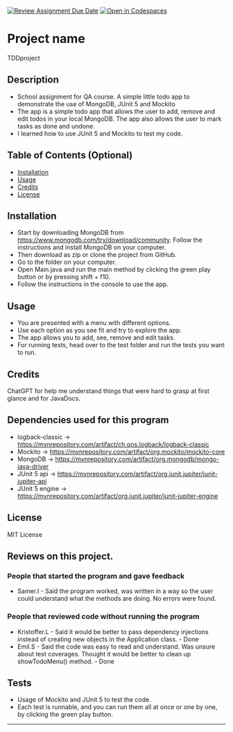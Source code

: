 [![Review Assignment Due Date](https://classroom.github.com/assets/deadline-readme-button-24ddc0f5d75046c5622901739e7c5dd533143b0c8e959d652212380cedb1ea36.svg)](https://classroom.github.com/a/MYVtI0hB)
[![Open in Codespaces](https://classroom.github.com/assets/launch-codespace-7f7980b617ed060a017424585567c406b6ee15c891e84e1186181d67ecf80aa0.svg)](https://classroom.github.com/open-in-codespaces?assignment_repo_id=11377588)
# Project name
TDDproject

## Description
- School assignment for QA course. A simple little todo app to demonstrate the use of MongoDB, JUnit 5 and Mockito
- The app is a simple todo app that allows the user to add, remove and edit todos in your local MongoDB. The app also allows the user to mark tasks as done and undone.
- I learned how to use JUnit 5 and Mockito to test my code.

## Table of Contents (Optional)

- [Installation](#installation)
- [Usage](#usage)
- [Credits](#credits)
- [License](#license)

## Installation
- Start by downloading MongoDB from https://www.mongodb.com/try/download/community. Follow the instructions and  install MongoDB on your computer.
- Then download as zip or clone the project from GitHub. 
- Go to the folder on your computer.
- Open Main.java and run the main method by clicking the green play button or by pressing shift + f10.
- Follow the instructions in the console to use the app.

## Usage
- You are presented with a menu with different options.
- Use each option as you see fit and try to explore the app.
- The app allows you to add, see, remove and edit tasks.
- For running tests, head over to the test folder and run the tests you want to run. 


## Credits
ChatGPT for help me understand things that were hard to grasp at first glance and for JavaDocs.

## Dependencies used for this program
- logback-classic -> https://mvnrepository.com/artifact/ch.qos.logback/logback-classic
- Mockito -> https://mvnrepository.com/artifact/org.mockito/mockito-core
- MongoDB -> https://mvnrepository.com/artifact/org.mongodb/mongo-java-driver
- JUnit 5 api -> https://mvnrepository.com/artifact/org.junit.jupiter/junit-jupiter-api
- JUnit 5 engine -> https://mvnrepository.com/artifact/org.junit.jupiter/junit-jupiter-engine

## License
MIT License

## Reviews on this project. 

### People that started the program and gave feedback
- Samer.I - Said the program worked, was written in a way so the user could understand what the methods are doing. No errors were found.
### People that reviewed code without running the program
- Kristoffer.L - Said it would be better to pass dependency injections instead of creating new objects in the Application class. - Done
- Emil.S - Said the code was easy to read and understand. Was unsure about test coverages. Thought it would be better to clean up showTodoMenu() method. - Done
## Tests
- Usage of Mockito and JUnit 5 to test the code.
- Each test is runnable, and you can run them all at once or one by one, by clicking the green play button.

---

